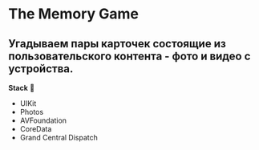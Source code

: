 # The Memory Game 
Угадываем пары карточек состоящие из **пользовательского контента** - фото и видео с устройства. 
---
**Stack** :wrench: 
- UIKit
- Photos
- AVFoundation
- CoreData
- Grand Central Dispatch

